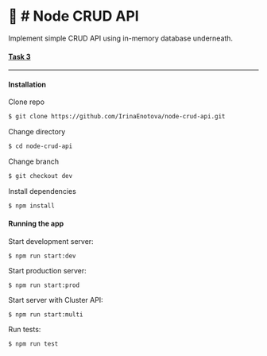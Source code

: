 # 🚀 # Node CRUD API

Implement simple CRUD API using in-memory database underneath.

#### [Task 3](https://github.com/AlreadyBored/nodejs-assignments/blob/main/assignments/crud-api/assignment.md)

---

#### Installation

Clone repo

```bash
$ git clone https://github.com/IrinaEnotova/node-crud-api.git
```

Change directory

```bash
$ cd node-crud-api
```

Change branch

```bash
$ git checkout dev
```

Install dependencies

```bash
$ npm install
```

#### Running the app

Start development server:

```
$ npm run start:dev
```

Start production server:

```
$ npm run start:prod
```

Start server with Cluster API:

```
$ npm run start:multi
```

Run tests:

```
$ npm run test
```
